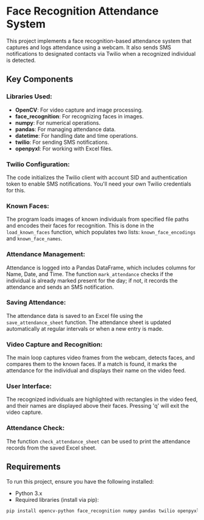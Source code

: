 # Face Recognition Attendance System

This project implements a face recognition-based attendance system that captures and logs attendance using a webcam. It also sends SMS notifications to designated contacts via Twilio when a recognized individual is detected.

## Key Components

### Libraries Used:
- **OpenCV**: For video capture and image processing.
- **face_recognition**: For recognizing faces in images.
- **numpy**: For numerical operations.
- **pandas**: For managing attendance data.
- **datetime**: For handling date and time operations.
- **twilio**: For sending SMS notifications.
- **openpyxl**: For working with Excel files.

### Twilio Configuration:
The code initializes the Twilio client with account SID and authentication token to enable SMS notifications. You'll need your own Twilio credentials for this.

### Known Faces:
The program loads images of known individuals from specified file paths and encodes their faces for recognition. This is done in the `load_known_faces` function, which populates two lists: `known_face_encodings` and `known_face_names`.

### Attendance Management:
Attendance is logged into a Pandas DataFrame, which includes columns for Name, Date, and Time. The function `mark_attendance` checks if the individual is already marked present for the day; if not, it records the attendance and sends an SMS notification.

### Saving Attendance:
The attendance data is saved to an Excel file using the `save_attendance_sheet` function. The attendance sheet is updated automatically at regular intervals or when a new entry is made.

### Video Capture and Recognition:
The main loop captures video frames from the webcam, detects faces, and compares them to the known faces. If a match is found, it marks the attendance for the individual and displays their name on the video feed.

### User Interface:
The recognized individuals are highlighted with rectangles in the video feed, and their names are displayed above their faces. Pressing 'q' will exit the video capture.

### Attendance Check:
The function `check_attendance_sheet` can be used to print the attendance records from the saved Excel sheet.

## Requirements
To run this project, ensure you have the following installed:
- Python 3.x
- Required libraries (install via pip):

```bash
pip install opencv-python face_recognition numpy pandas twilio openpyxl
